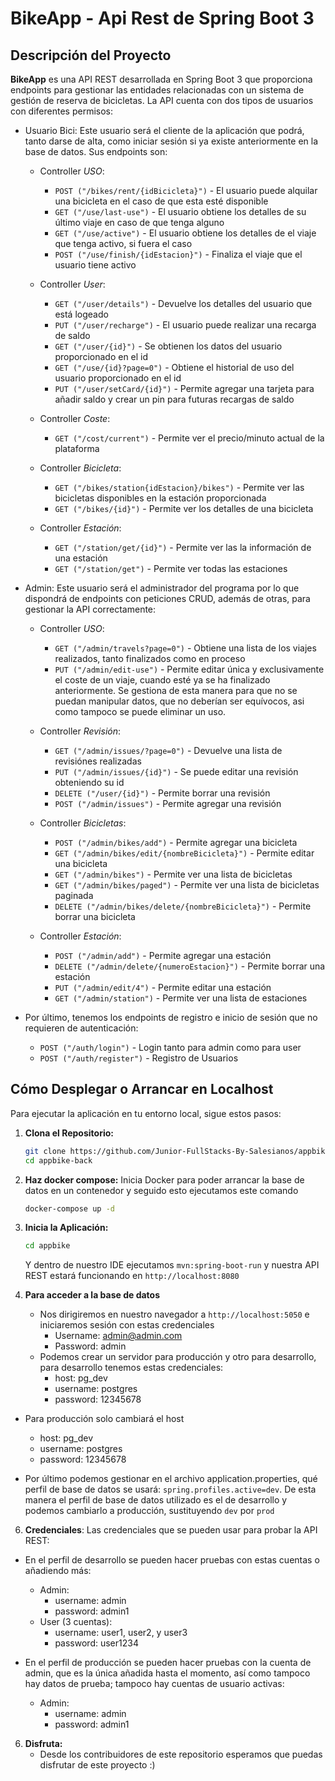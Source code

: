 # BikeApp - Api Rest de Spring Boot 3

## Descripción del Proyecto

**BikeApp** es una API REST desarrollada en Spring Boot 3 que proporciona endpoints para gestionar las entidades relacionadas con un sistema de gestión de reserva de bicicletas. 
La API cuenta con dos tipos de usuarios con diferentes permisos: 
- Usuario Bici: Este usuario será el cliente de la aplicación que podrá, tanto darse de alta, como iniciar sesión si ya existe anteriormente en la base de datos. Sus endpoints son:
  
  - Controller *USO*: 
    - `POST ("/bikes/rent/{idBicicleta}")` - El usuario puede alquilar una bicicleta en el caso de que esta esté disponible
    - `GET ("/use/last-use")` - El usuario obtiene los detalles de su último viaje en caso de que tenga alguno
    - `GET ("/use/active")` - El usuario obtiene los detalles de el viaje que tenga activo, si fuera el caso
    - `POST ("/use/finish/{idEstacion}")` - Finaliza el viaje que el usuario tiene activo

  - Controller *User*: 
    - `GET ("/user/details")` - Devuelve los detalles del usuario que está logeado
    - `PUT ("/user/recharge")` - El usuario puede realizar una recarga de saldo
    - `GET ("/user/{id}")` - Se obtienen los datos del usuario proporcionado en el id
    - `GET ("/use/{id}?page=0")` - Obtiene el historial de uso del usuario proporcionado en el id
    - `PUT ("/user/setCard/{id}")` - Permite agregar una tarjeta para añadir saldo y crear un pin para futuras recargas de saldo
   
  - Controller *Coste*: 
    - `GET ("/cost/current")` - Permite ver el precio/minuto actual de la plataforma

  - Controller *Bicicleta*: 
    - `GET ("/bikes/station{idEstacion}/bikes")` - Permite ver las bicicletas disponibles en la estación proporcionada
    - `GET ("/bikes/{id}")` - Permite ver los detalles de una bicicleta

  - Controller *Estación*: 
    - `GET ("/station/get/{id}")` - Permite ver las la información de una estación
    - `GET ("/station/get")` - Permite ver todas las estaciones


- Admin: Este usuario será el administrador del programa por lo que dispondrá de endpoints con peticiones CRUD, además de otras, para gestionar la API correctamente:

  - Controller *USO*: 
    - `GET ("/admin/travels?page=0")` - Obtiene una lista de los viajes realizados, tanto finalizados como en proceso
    - `PUT ("/admin/edit-use")` - Permite editar única y exclusivamente el coste de un viaje, cuando esté ya se ha finalizado anteriormente. Se gestiona de esta manera para que no se puedan manipular datos, que no deberían ser equívocos, asi como tampoco se puede eliminar un uso.

  - Controller *Revisión*: 
    - `GET ("/admin/issues/?page=0")` - Devuelve una lista de revisiónes realizadas
    - `PUT ("/admin/issues/{id}")` - Se puede editar una revisión obteniendo su id
    - `DELETE ("/user/{id}")` - Permite borrar una revisión
    - `POST ("/admin/issues")` - Permite agregar una revisión
   
  - Controller *Bicicletas*: 
    - `POST ("/admin/bikes/add")` - Permite agregar una bicicleta
    - `GET ("/admin/bikes/edit/{nombreBicicleta}")` - Permite editar una bicicleta
    - `GET ("/admin/bikes")` - Permite ver una lista de bicicletas
    - `GET ("/admin/bikes/paged")` - Permite ver una lista de bicicletas paginada
    - `DELETE ("/admin/bikes/delete/{nombreBicicleta}")` - Permite borrar una bicicleta

  - Controller *Estación*: 
    - `POST ("/admin/add")` - Permite agregar una estación
    - `DELETE ("/admin/delete/{numeroEstacion}")` - Permite borrar una estación
    - `PUT ("/admin/edit/4")` - Permite editar una estación
    - `GET ("/admin/station")` - Permite ver una lista de estaciones


- Por último, tenemos los endpoints de registro e inicio de sesión que no requieren de autenticación:
    - `POST ("/auth/login")` - Login tanto para admin como para user
    - `POST ("/auth/register")` - Registro de Usuarios

## Cómo Desplegar o Arrancar en Localhost

Para ejecutar la aplicación en tu entorno local, sigue estos pasos:

1. **Clona el Repositorio:**
   ```bash
   git clone https://github.com/Junior-FullStacks-By-Salesianos/appbike-back.git
   cd appbike-back
   ```
   
2. **Haz docker compose:**
   Inicia Docker para poder arrancar la base de datos en un contenedor y seguido esto ejecutamos este comando
   ```bash
   docker-compose up -d
   ```
   
4. **Inicia la Aplicación:**
   ```bash
   cd appbike
   ```
   Y dentro de nuestro IDE ejecutamos `mvn:spring-boot-run` y nuestra API REST estará funcionando en `http://localhost:8080`
   
5. **Para acceder a la base de datos**
   - Nos dirigiremos en nuestro navegador a `http://localhost:5050` e iniciaremos sesión con estas credenciales
     - Username: admin@admin.com
     - Password: admin
   - Podemos crear un servidor para producción y otro para desarrollo, para desarrollo tenemos estas credenciales:
     - host: pg_dev
     - username: postgres
     - password: 12345678
  - Para producción solo cambiará el host
     - host: pg_dev
     - username: postgres
     - password: 12345678

   - Por último podemos gestionar en el archivo application.properties, qué perfil de base de datos se usará: 
   `spring.profiles.active=dev`.
    De esta manera el perfil de base de datos utilizado es el de desarrollo y podemos cambiarlo a producción, sustituyendo `dev` por `prod`

6. **Credenciales**: Las credenciales que se pueden usar para probar la API REST:
- En el perfil de desarrollo se pueden hacer pruebas con estas cuentas o añadiendo más:
     - Admin:
       - username: admin
       - password: admin1
     - User (3 cuentas):
       - username: user1, user2, y user3
       - password: user1234

- En el perfil de producción se pueden hacer pruebas con la cuenta de admin, que es la única añadida hasta el momento, así como tampoco hay datos de prueba; tampoco hay cuentas de usuario activas:
   - Admin:
     - username: admin
     - password: admin1
  
6. **Disfruta:**
   - Desde los contribuidores de este repositorio esperamos que puedas disfrutar de este proyecto :)
